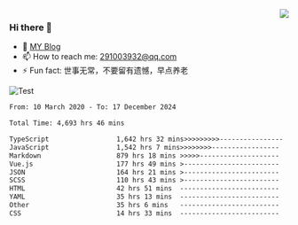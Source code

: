 <img align='right' src='https://github-readme-stats.vercel.app/api?username=niaogege&show_icons=true&theme=radical'/>

### Hi there 👋

- 🌱 [MY Blog](https://bythewayer.com/)
- 📫 How to reach me: 291003932@qq.com
- ⚡ Fun fact:  世事无常，不要留有遗憾，早点养老

![Test](https://github-readme-stats.vercel.app/api/top-langs/?username=niaogege&layout=compact)

<!--START_SECTION:waka-->

```txt
From: 10 March 2020 - To: 17 December 2024

Total Time: 4,693 hrs 46 mins

TypeScript                 1,642 hrs 32 mins>>>>>>>>>----------------   34.99 %
JavaScript                 1,542 hrs 7 mins>>>>>>>>-----------------   32.85 %
Markdown                   879 hrs 18 mins >>>>>--------------------   18.73 %
Vue.js                     177 hrs 49 mins >------------------------   03.79 %
JSON                       164 hrs 21 mins >------------------------   03.50 %
SCSS                       110 hrs 43 mins >------------------------   02.36 %
HTML                       42 hrs 51 mins  -------------------------   00.91 %
YAML                       35 hrs 13 mins  -------------------------   00.75 %
Other                      35 hrs 6 mins   -------------------------   00.75 %
CSS                        14 hrs 33 mins  -------------------------   00.31 %
```

<!--END_SECTION:waka-->
